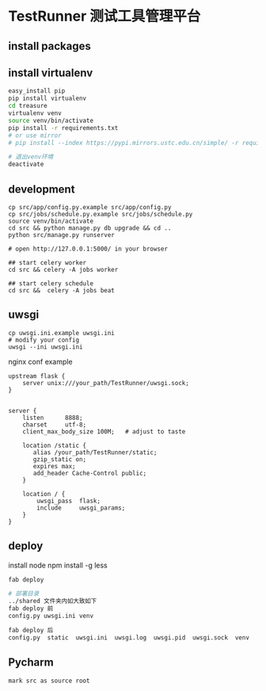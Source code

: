 # TestRunner 测试工具管理平台


## install packages

## install virtualenv

```bash
easy_install pip
pip install virtualenv
cd treasure
virtualenv venv
source venv/bin/activate
pip install -r requirements.txt
# or use mirror
# pip install --index https://pypi.mirrors.ustc.edu.cn/simple/ -r requirements.txt

# 退出venv环境
deactivate
```


## development

```
cp src/app/config.py.example src/app/config.py
cp src/jobs/schedule.py.example src/jobs/schedule.py
source venv/bin/activate
cd src && python manage.py db upgrade && cd ..
python src/manage.py runserver

# open http://127.0.0.1:5000/ in your browser

## start celery worker
cd src && celery -A jobs worker

## start celery schedule
cd src &&  celery -A jobs beat
```

## uwsgi

```
cp uwsgi.ini.example uwsgi.ini
# modify your config
uwsgi --ini uwsgi.ini
```

nginx conf example
```
upstream flask {
    server unix:///your_path/TestRunner/uwsgi.sock;
}


server {
    listen      8888;
    charset     utf-8;
    client_max_body_size 100M;   # adjust to taste

    location /static {
       alias /your_path/TestRunner/static;
       gzip_static on;
       expires max;
       add_header Cache-Control public;
    }

    location / {
        uwsgi_pass  flask;
        include     uwsgi_params;
    }
}
```


## deploy

install node
npm install -g less
```bash
fab deploy

# 部署目录
../shared 文件夹内如大致如下
fab deploy 前
config.py uwsgi.ini venv

fab deploy 后
config.py  static  uwsgi.ini  uwsgi.log  uwsgi.pid  uwsgi.sock  venv
```


## Pycharm
```
mark src as source root
```
